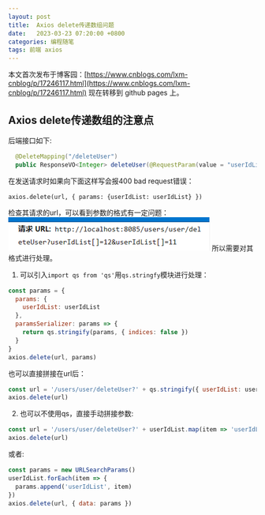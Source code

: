 ```yaml
---
layout: post
title:  Axios delete传递数组问题
date:   2023-03-23 07:20:00 +0800
categories: 编程随笔
tags: 前端 axios
---
```

本文首次发布于博客园：[https://www.cnblogs.com/lxm-cnblog/p/17246117.html](https://www.cnblogs.com/lxm-cnblog/p/17246117.html)
现在转移到 github pages 上。

## Axios delete传递数组的注意点
后端接口如下:
```java
  @DeleteMapping("/deleteUser")
  public ResponseVO<Integer> deleteUser(@RequestParam(value = "userIdList", required = true) List<Integer> userIdList) 
```
在发送请求时如果向下面这样写会报400 bad request错误：
```
axios.delete(url, { params: {userIdList: userIdList} })
```
检查其请求的url，可以看到参数的格式有一定问题：
![](/post_assets/images/2023/03/23-axios-delete-params.png)
所以需要对其格式进行处理。
1. 可以引入`import qs from 'qs'`用`qs.stringfy`模块进行处理：
```js
const params = {
  params: {
    userIdList: userIdList
  },
  paramsSerializer: params => {
    return qs.stringify(params, { indices: false })
  }
}
axios.delete(url, params)
```
也可以直接拼接在url后：
```js
const url = '/users/user/deleteUser?' + qs.stringify({ userIdList: userIdList }, { indices: false })
axios.delete(url)
```
2. 也可以不使用qs，直接手动拼接参数:
```js
const url = '/users/user/deleteUser?' + userIdList.map(item => 'userIdList=' + item).join('&')
axios.delete(url)
```
或者:
```js
const params = new URLSearchParams()
userIdList.forEach(item => {
  params.append('userIdList', item)
})
axios.delete(url, { data: params })
```
